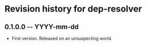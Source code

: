 # Revision history for dep-resolver

## 0.1.0.0 -- YYYY-mm-dd

* First version. Released on an unsuspecting world.
